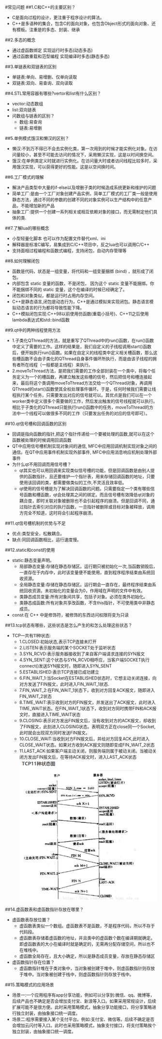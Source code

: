 #常见问题
##1.C和C++的主要区别？
- C是面向过程的设计，更注重于程序设计的算法。
- C++是多语种的集合，包含C的面向对象，也包含Object形式的面向对象、还有模板。注重是的多态、封装、继承

##2.多态的概念
- 通过虚函数绑定 实现运行时多态(动态多态)
- 通过函数重载和范型编程 实现编译时多态(静态多态)

##3.单链表和双链表的区别
- 单链表:单向、易增删、仅单向读取
- 双链表:双向、易查询、双向读取

##4.STL常用容器有哪些?vertor和list有什么区别？
- vector:动态数组
- list:双向链表
- 问数组与链表的区别？
	- 数组:易查询
	- 链表:易增删
	
##5.单例模式饿汉和懒汉的区别？
- 懒汉:不到万不得已不会去实例化类，第一次用到的时候才能实例化对象。在访问量较小，甚至不可能去访问的情况下，采用懒汉实现，这是以时间换空间。
- 饿汉:在单例类定义时就进行实例化。在访问量大时或者访问线程比较多时，采用饿汉实现，可以获得更好的性能。这是以空间换时间。

##6.工厂模式的理解
- 解决产品类型中大量的if-else以及增删子类的时候造成系统更新和维护的问题
- 简单工厂:是由一个工厂对象创建产品实例，简单工厂模式的工厂类一般是使用静态方法，通过不同的参数的创建不同的对象实例可以生产结构中的任意产品，不能增加新的产品
- 抽象工厂:提供一个创建一系列相关或相互依赖对象的接口，而无需制定他们具体的类.

##7.了解lua的哪些概念
- 小型轻量化脚本 也可以作为配置文件替代xml、ini
- 解释器是标准C编写，易集成到C/C++项目中，反之lua也可以调用C/C++
- 支持面相过程编程和函数式编程，支持闭包，自动内存管理等

##8.如何理解闭包
- 函数是代码，状态是一组变量，将代码和一组变量捆绑 (bind) ，就形成了闭包。
- 内部包含 static 变量的函数，不是闭包， 因为这个 static 变量不能捆绑。你不能捆绑不同的 static 变量，这个在编译的时候已经确定了。
- 闭包和对象类似，都是运行时占用内存空间。
- C++是静态语言,闭包是动态行为，C++是通过模拟来实现闭包。静态语言模拟动态语言的行为都将导致性能下降。 
- C++模拟闭包实现:C++98以前使用仿函数(重载小括号)、C++11之后使用lambda表达式和std::bind函数

##9.qt中的两种线程使用方法
- 1.子类化QThread的方法，就是重写了QThread中的run()函数，在run()函数中定义了需要的工作。这样的结果是，我们自定义的子线程调用start()函数后，便开始执行run()函数。如果在自定义的线程类中定义相关槽函数，那么这些槽函数不会由子类化的QThread自身事件循环所执行，而是由该子线程的拥有者所在线程（一般都是主线程）来执行。
- 2.moveToThread方法，是把我们需要的工作全部封装在一个类中，将每个任务定义为一个的槽函数，再建立触发这些槽的信号，然后把信号和槽连接起来，最后将这个类调用moveToThread方法交给一个QThread对象，再调用QThread的start()函数使其全权处理事件循环。于是，任何时候我们需要让线程执行某个任务，只需要发出对应的信号就可以。其优点是我们可以在一个worker类中定义很多个需要做的工作，然后发出触发的信号线程就可以执行。相比于子类化的QThread只能执行run()函数中的任务，moveToThread的方法中一个线程可以做很多不同的工作（只要发出任务的对应的信号即可）。 

##10.qt信号槽和回调函数的区别
- 回调是指向函数的指针,把这个指针传递给一个要被处理的函数,就可以在这个函数被处理的时候调用回调函数
- QT中应用信号槽机制实现对象间的通信, MFC中应用回调机制实现对象之间的通信。在QT中应用事件机制实现外部事件, MFC中应用消息响应机制处理外部事件
- 为什么qt不用回调而用信号槽？	
	- qt其实也可以用回调来实现类似信号槽的功能，但是回调函数是由别人提供的函数指针，且还要维护一个指针表，用来存储回调函数的地址，只要使用该回调的类，都需要做类似的工作,不灵活且效率低。
	- qt使用的信号槽是为了解决回调函数的问题。只需要指定一个类有哪些信号函数和槽函数，qt会处理其之间的绑定。而且信号槽有效降低qt对象的耦合度，即时关联对象被删除也不会引起程序的崩溃。但是回调不同，通过指针去索引对应的执行函数，一旦指针被删除或目标对象被释放，调用方完全不知道，这时将会引起程序崩溃。

##11.qt信号槽机制的优势与不足
- 优点:类型安全，松散耦合。
- 缺点:同回调函数相比，运行速度慢。

##12.static和const的使用
- static:静态变量声明。
	- 局部静态变量:存储在静态存储区。运行期只被初始化一次,当函数销毁后，一直存在于内存中，此时该变量便不能使用，直到程序程序结束由系统回收资源。
	- 全局静态变量:存储在静态存储区。运行期会一直存在，最终程序结束由系统回收资源。未初始化的变量会为0，作用域在声明的文件中有效。
	- 类静态成员变量:所有对象间共享，包括子对象。必须在类外初始化。
	- 类静态成函数:所有对象共享改函数，不含this指针，不可使用类中非静态成员。
- const:在 C++ 中是修饰符，被修饰的东西访问权限将变为只读

##13.tcp状态有哪些，这些状态是怎么产生的和怎么处理这些状态？
- TCP一共有11种状态:
	- 1.CLOSED:初始状态,表示TCP连接未打开
	- 2.LISTEN:表示服务端的某个SOCKET处于监听状态
	- 3.SYN_RCVD:表示服务器接收到了来自客户端请求连接的SYN报文
	- 4.SYN_SENT:这个状态与SYN_RCVD相呼应，当客户端SOCKET执行connect()发送SYN报文时，随即进入SYN_SENT
	- 5.ESTABLISHED:表示TCP连接已成功建立
	- 6.FIN_WAIT_1:当Socket在ESTABLISHED状态时，它想主动关闭连接，向对方发送了FIN报文，此时进入FIN_WAIT_1状态.
	- 7.FIN_WAIT_2:在FIN_WAIT_1状态下，收到对方回复ACK报文，随即进入FIN_WAIT_2状态
	- 8.TIME_WAIT:表示收到对方的FIN报文，并发送出了ACK报文，此时进入TIME_WAIT状态。在FIN_WAIT_1状态下，收到对方同时携带FIN和ACK报文时，直接进入TIME_WAIT状态
	- 9.CLOSING:表示对方发出FIN报文后，没有收到对方的ACK报文，却收到了FIN报文，此刻进入CLOSING状态。表明双方正在close同一个Socket,此时就会出现双方同时发送FIN报文。
	- 10.CLOSE_WAIT:当收到对方FIN报文后，并给对方回复ACK,此时进入CLOSE_WAIT状态。如果对方收到ACK报文则随即变成FIN_WAIT_2状态
	- 11.LAST_ACK:如果客户端主动关闭，则服务端则属于被动关闭。当被动关闭方发出FIN报文后，在等待ACK报文时，进入LAST_ACK状态
![13.TCP11种状态.png](./pic/TCP11种状态.png)

##14.虚函数表和虚函数指针存放在哪里？
- 虚函数表存放位置？ 
	- 虚函数表类似一个数组。虚函数表不是函数，不是程序代码，所以不存于代码段。
	- 虚函数表存储着虚函数的地址，并且类中的虚函数个数在编译期就确定。即虚函数表的大小在编译时就是确定的，无需再分配存储空间，所以也不在堆栈中。
	- 虚函数全局存在，且大小确定，所以是静态成员变量，存放在静态存储区
- 虚函数指针存在位置？
	- 虚函数指针堆在于类对象中，当对象被创建于堆中，则虚函数指针则存放于堆中。当对象被创建于栈中，则虚函数指针则存放于栈中。

##15.策略模式的应用场景
- 场景一:一个应用程序有app分享功能，例如可以分享到:微信、qq、微博等，后续产品也不确定是否会增加支付宝、新浪等入口。如果采用常规设计，后续扩展可能不是很方便。此时采用策略模式，抽象分享功能接口，将分享策略进行独立封装，由抽象接口统一调度。
- 场景二:程序需要接入某个支付平台。例如:支付宝、微信等。后续不确定是否会增加云闪付等入口。此时也采用策略模式，抽象支付接口，将支付策略挨个独立封装，由抽象接口统一调度。